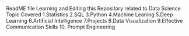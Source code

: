ReadME file 
Learning and Editing this Repository related to Data Science
Topic Covered
1.Statistics 
2.SQL 
3.Python
4.Machine Leaning 
5.Deep Learning 
6.Artificial Intelligence
7.Projects 
8.Data Visualization 
9.Effective Communication Skills
10. Prompt Engineering
